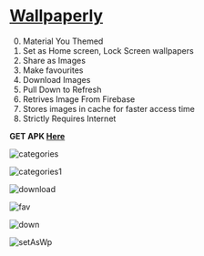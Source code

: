 # [Wallpaperly](https://github.com/TharunDharmaraj/TharunDharmaraj/raw/main/wallx-ly.apk)


0. Material You Themed
1. Set as Home screen, Lock Screen wallpapers
2. Share as Images
3. Make favourites
4. Download Images
5. Pull Down to Refresh
6. Retrives Image From Firebase
7. Stores images in cache for faster access time
8. Strictly Requires Internet

<b>GET APK  [Here](https://github.com/TharunDharmaraj/TharunDharmaraj/raw/main/wallx-ly.apk)</b>


![categories](https://github.com/TharunDharmaraj/Wallpaperly/assets/83175935/a5d4e46a-bdd2-4fa8-b481-d74634447dee)

![categories1](https://github.com/TharunDharmaraj/Wallpaperly/assets/83175935/b02f3e07-c5b7-433c-b5d3-2765330deac9)

![download](https://github.com/TharunDharmaraj/Wallpaperly/assets/83175935/e883b91b-008a-4eca-932c-c4ba7f9d4809)

![fav](https://github.com/TharunDharmaraj/Wallpaperly/assets/83175935/ca084c64-562b-48c8-bd2b-fc6e0a7dc5f2)

![down](https://github.com/TharunDharmaraj/Wallpaperly/assets/83175935/8b7b94cf-98dd-4ecf-8273-3e55f471c7f5)

![setAsWp](https://github.com/TharunDharmaraj/Wallpaperly/assets/83175935/dfe344fb-e0a3-4f93-aae2-f8975b208b58)
